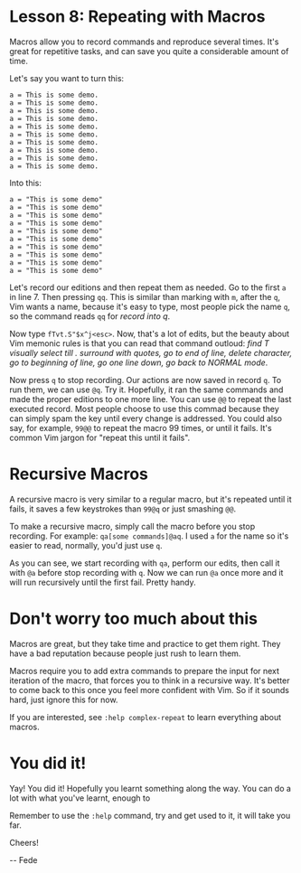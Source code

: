 # Lesson 8: Repeating with Macros
Macros allow you to record commands and reproduce several times. It's great for
repetitive tasks, and can save you quite a considerable amount of time.

Let's say you want to turn this:

    a = This is some demo.
    a = This is some demo.
    a = This is some demo.
    a = This is some demo.
    a = This is some demo.
    a = This is some demo.
    a = This is some demo.
    a = This is some demo.
    a = This is some demo.
    a = This is some demo.

Into this:

    a = "This is some demo"
    a = "This is some demo"
    a = "This is some demo"
    a = "This is some demo"
    a = "This is some demo"
    a = "This is some demo"
    a = "This is some demo"
    a = "This is some demo"
    a = "This is some demo"
    a = "This is some demo"

Let's record our editions and then repeat them as needed. Go to the first `a` in
line 7. Then pressing `qq`. This is similar than marking with `m`, after the
`q`, Vim wants a name, because it's easy to type, most people pick the name `q`,
so the command reads `qq` for _record into q_.

Now type `fTvt.S"$x^j<esc>`. Now, that's a lot of edits, but the beauty about
Vim memonic rules is that you can read that command outloud: _find T visually
select till . surround with quotes, go to end of line, delete character, go to
beginning of line, go one line down, go back to NORMAL mode_.

Now press `q` to stop recording. Our actions are now saved in record `q`. To run
them, we can use `@q`. Try it. Hopefully, it ran the same commands and made the
proper editions to one more line. You can use `@@` to repeat the last executed
record. Most people choose to use this commad because they can simply spam the
key until every change is addressed. You could also say, for example, `99@@` to
repeat the macro 99 times, or until it fails. It's common Vim jargon for "repeat
this until it fails".

# Recursive Macros
A recursive macro is very similar to a regular macro, but it's repeated until it
fails, it saves a few keystrokes than `99@q` or just smashing `@@`.

To make a recursive macro, simply call the macro before you stop recording. For
example: `qa[some commands]@aq`. I used `a` for the name so it's easier to read,
normally, you'd just use `q`. 

As you can see, we start recording with `qa`, perform our edits, then call it
with `@a` before stop recording with `q`. Now we can run `@a` once more and it
will run recursively until the first fail. Pretty handy.

# Don't worry too much about this
Macros are great, but they take time and practice to get them right. They have a
bad reputation because people just rush to learn them.

Macros require you to add extra commands to prepare the input for next iteration
of the macro, that forces you to think in a recursive way. It's better to come
back to this once you feel more confident with Vim. So if it sounds hard, just
ignore this for now.

If you are interested, see `:help complex-repeat` to learn everything about
macros.

# You did it!
Yay! You did it! Hopefully you learnt something along the way. You can do a lot
with what you've learnt, enough to 

Remember to use the `:help` command, try and get used to it, it will take you
far.

Cheers!

-- Fede
